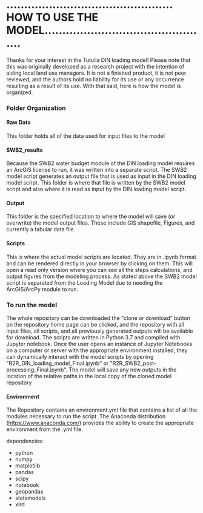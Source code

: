 # ............................................... HOW TO USE THE MODEL...............................................
Thanks for your interest in the Tutuila DIN loading model! Please note that this was originally developed as a research project with the intention of aiding local land use managers. It is not a finished product, it is not peer reviewed, and the authors hold no liability for its use or any occurrence resulting as a result of its use.   With that said, here is how the model is organized.

### Folder Organization 

#### Raw Data
This folder holds all of the data used for input files to the model

#### SWB2_results
Because the SWB2 water budget module of the DIN loading model requires an ArcGIS license to run, it was written into a separate script. 
The SWB2 model script generates an output file that is used as input in the DIN loading model script. This folder is where that file is
written by the SWB2 model script and also where it is read as input by the DIN loading model script.

#### Output
This folder is the specified location to where the model will save (or overwrite) the model output files. These include GIS
shapefile, Figures, and currently a tabular data file.


#### Scripts
This is where the actual model scripts are located. They are in .ipynb format and can be rendered directly in your browser
by clicking on them. This will open a read only version where you can see all the steps calculations, and output figures from 
the modeling process. As stated above the SWB2 model script is separated from the Loading Model due to needing the ArcGIS/ArcPy
module to run.



 ### To run the model   

The whole repository can be downloaded the "clone or download" button on the repository home page can be clicked, and the
repository with all input files, all scripts, and all previously generated outputs will be available for download. 
The scripts are written in Python 3.7 and compiled with Jupyter notebook. Once the user opens an instance of Jupyter Notebooks 
on a computer or server with the appropriate environment installed, they can dynamically interact with the model scripts by 
opening "R2R_DIN_loading_model_Final.ipynb" or "R2R_SWB2_post-processing_Final.ipynb". The model will save any new outputs in the
location of the relative paths in the local copy of the cloned model repository


#### Environment
The Repository contains an environment.yml file that contains a list of all the modules necessary to run the script.
The Anaconda distribution (https://www.anaconda.com/) provides the ability to create the appropriate environment from the .yml file. 

dependencies:
  - python
  - numpy
  - matplotlib
  - pandas
  - scipy
  - notebook 
  - geopandas
  - statsmodels
  - xlrd
